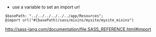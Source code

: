 * use a variable to set an import url 
````
$basePath: "../../../../../../app/Resources";
@import url("#{basePath)/sass/mixins/mysite/mysite_mixins")
````
http://sass-lang.com/documentation/file.SASS_REFERENCE.html#import

